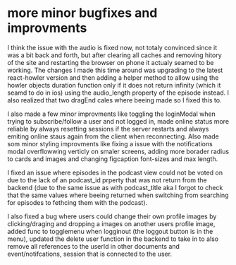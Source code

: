# more minor bugfixes and improvments

I think the issue with the audio is fixed now, not totaly convinced since it was a bit back and forth, but after clearing all caches and removing hitory of the site and restarting the browser on phone it actualy seamed to be working. The changes I made this time around was upgrading to the latest react-howler version and then adding a helper method to allow using the howler objects duration function only if it does not return infinity (which it seamd to do in ios) using the audio_length property of the episode instead. I also realized that two dragEnd cales where beeing made so I fixed this to.

I also made a few minor improvments like toggling the loginModal when trying to subscribe/follow a user and not logged in, made online status more reliable by always resetting sessions if the server restarts and always emiting online staus again from the client when reconnecting. Also made som minor styling improvments like fixing a issue with the notifications modal overflowwing verticly on smaler screens, adding more borader radius to cards and images and changing figcaption font-sizes and max length.


I fixed an issue where episodes in the podcast view could not be voted on due to the lack of an podcast_id prperty that was not return from the backend (due to the same issue as with podcast_title aka I forgot to check that the same values where beeing returned when switching from searching for episodes to fethcing them with the podcast).

I also fixed a bug where users could change their own profile images by clicking/draging and dropping a images on another users profile image, added func to togglemenu when logginout (the loggout button is in the menu), updated the delete user function in the backend to take in to also remove all references to the userId in other documents and event/notifcations, session that is connected to the user.
